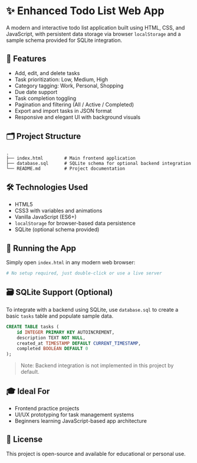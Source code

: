 # ✨ Enhanced Todo List Web App

A modern and interactive todo list application built using HTML, CSS, and JavaScript, with persistent data storage via browser `localStorage` and a sample schema provided for SQLite integration.

## 🌟 Features

- Add, edit, and delete tasks
- Task prioritization: Low, Medium, High
- Category tagging: Work, Personal, Shopping
- Due date support
- Task completion toggling
- Pagination and filtering (All / Active / Completed)
- Export and import tasks in JSON format
- Responsive and elegant UI with background visuals

## 🗂️ Project Structure

```
.
├── index.html        # Main frontend application
├── database.sql      # SQLite schema for optional backend integration
└── README.md         # Project documentation
```

## 🛠️ Technologies Used

- HTML5
- CSS3 with variables and animations
- Vanilla JavaScript (ES6+)
- `localStorage` for browser-based data persistence
- SQLite (optional schema provided)

## 🧪 Running the App

Simply open `index.html` in any modern web browser:

```bash
# No setup required, just double-click or use a live server
```

## 🗃️ SQLite Support (Optional)

To integrate with a backend using SQLite, use `database.sql` to create a basic `tasks` table and populate sample data.

```sql
CREATE TABLE tasks (
    id INTEGER PRIMARY KEY AUTOINCREMENT,
    description TEXT NOT NULL,
    created_at TIMESTAMP DEFAULT CURRENT_TIMESTAMP,
    completed BOOLEAN DEFAULT 0
);
```

> Note: Backend integration is not implemented in this project by default.

## 🎓 Ideal For

- Frontend practice projects
- UI/UX prototyping for task management systems
- Beginners learning JavaScript-based app architecture

## 📄 License

This project is open-source and available for educational or personal use.
